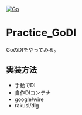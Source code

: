 [![Go](https://github.com/saihe/Practice_GoDI/actions/workflows/go.yml/badge.svg)](https://github.com/saihe/Practice_GoDI/actions/workflows/go.yml)

# Practice_GoDI

GoのDIをやってみる。

## 実装方法

- 手動でDI
- 自作DIコンテナ
- google/wire
- rakusl/dig
